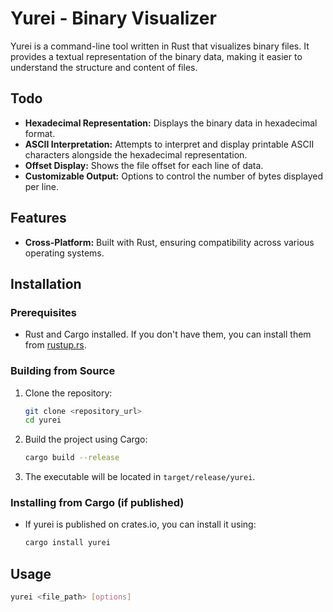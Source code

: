 # Yurei - Binary Visualizer

Yurei is a command-line tool written in Rust that visualizes binary files. It provides a textual representation of the binary data, making it easier to understand the structure and content of files.

## Todo

- **Hexadecimal Representation:** Displays the binary data in hexadecimal format.
- **ASCII Interpretation:** Attempts to interpret and display printable ASCII characters alongside the hexadecimal representation.
- **Offset Display:** Shows the file offset for each line of data.
- **Customizable Output:** Options to control the number of bytes displayed per line.

## Features 
* **Cross-Platform:** Built with Rust, ensuring compatibility across various operating systems.

## Installation

### Prerequisites

* Rust and Cargo installed. If you don't have them, you can install them from [rustup.rs](https://rustup.rs/).

### Building from Source

1.  Clone the repository:

    ```bash
    git clone <repository_url>
    cd yurei
    ```

2.  Build the project using Cargo:

    ```bash
    cargo build --release
    ```

3.  The executable will be located in `target/release/yurei`.

### Installing from Cargo (if published)

* If yurei is published on crates.io, you can install it using:

    ```bash
    cargo install yurei
    ```

## Usage

```bash
yurei <file_path> [options]
```
